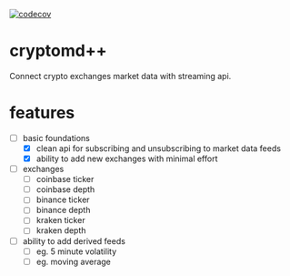 [![codecov](https://codecov.io/gh/ramneekhanda/cryptomarketdata/branch/main/graph/badge.svg?token=FK7WOXNJZF)](https://codecov.io/gh/ramneekhanda/cryptomarketdata)
# cryptomd++
Connect crypto exchanges market data with streaming api.

# features
 - [ ] basic foundations
	 - [x] clean api for subscribing and unsubscribing to market data feeds
	 - [x] ability to add new exchanges with minimal effort
 - [ ] exchanges
     - [ ] coinbase ticker
     - [ ] coinbase depth
     - [ ] binance ticker
     - [ ] binance depth
     - [ ] kraken ticker
     - [ ] kraken depth
 - [ ] ability to add derived feeds
   - [ ] eg. 5 minute volatility
   - [ ] eg. moving average
